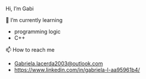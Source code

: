 Hi, I’m Gabi

🌱 I’m currently learning 
 - programming logic
 - C++
 
📫 How to reach me 
 - Gabriela.lacerda2003@outlook.com
 - https://www.linkedin.com/in/gabriela-l-aa95961b4/
